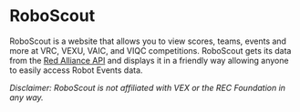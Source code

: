 # RoboScout
RoboScout is a website that allows you to view scores, teams, events and more at VRC, VEXU, VAIC, and VIQC competitions. RoboScout gets its data from the [Red Alliance API](https://theredalliance.xyz) and displays it in a friendly way allowing anyone to easily access Robot Events data.

*Disclaimer: RoboScout is not affiliated with VEX or the REC Foundation in any way.*
